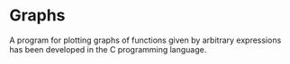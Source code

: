 # Graphs
A program for plotting graphs of functions given by arbitrary expressions has been developed in the C programming language.
